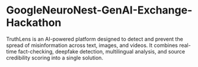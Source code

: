# GoogleNeuroNest-GenAI-Exchange-Hackathon
TruthLens is an AI-powered platform designed to detect and prevent the spread of  misinformation across text, images, and videos. It combines real-time fact-checking,  deepfake detection, multilingual analysis, and source credibility scoring into a single  solution. 
